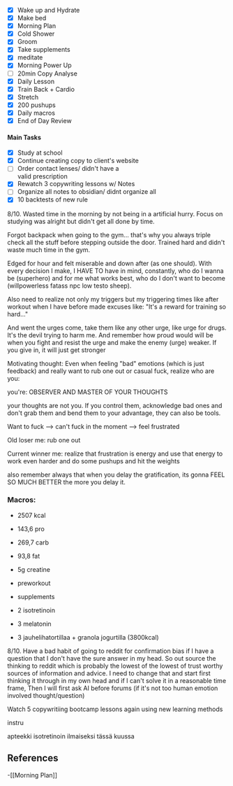
- [x] Wake up and Hydrate
- [x] Make bed
- [x] Morning Plan
- [x] Cold Shower
- [x] Groom
- [x] Take supplements
- [x] meditate
- [x] Morning Power Up
- [ ] 20min Copy Analyse
- [x] Daily Lesson
- [x] Train Back + Cardio
- [x] Stretch
- [x] 200 pushups
- [x] Daily macros
- [x] End of Day Review
#### Main Tasks

- [x] Study at school
- [x] Continue creating copy to client's website
- [ ] Order contact lenses/ didn't have a   
valid prescription
- [x] Rewatch 3 copywriting lessons w/ Notes
- [ ] Organize all notes to obsidian/ didnt organize all
- [x] 10 backtests of new rule

8/10. Wasted time in the morning by not being in a artificial hurry. Focus on studying was alright but didn't get all done by time. 

Forgot backpack when going to the gym... that's why you always triple check all the stuff before stepping outside the door. Trained hard and didn't waste much time in the gym.

 Edged for hour and felt miserable and down after (as one should). With every decision I make, I HAVE TO have in mind, constantly, who do I wanna be (superhero) and for me what works best, who do I don't want to become (willpowerless fatass npc low testo sheep).  

Also need to realize not only my triggers but my triggering times like after workout when I have before made excuses like: "It's a reward for training so hard..."

And went the urges come, take them like any other urge, like urge for drugs. It's the devil trying to harm me. And remember how proud would will be when you fight and resist the urge and make the enemy (urge) weaker. If you give in, it will just get stronger

Motivating thought: Even when feeling "bad" emotions (which is just feedback) and really want to rub one out or casual fuck, realize who are you:

you're: OBSERVER AND MASTER OF YOUR THOUGHTS

your thoughts are not you. If you control them, acknowledge bad ones and don't grab them and bend them to your advantage, they can also be tools.

Want to fuck --> can't fuck in the moment --> feel frustrated

Old loser me: rub one out

Current winner me: realize that frustration is energy and use that energy to work even harder and do some pushups and hit the weights 

also remember always that when you delay the gratification, its gonna FEEL SO MUCH BETTER the more you delay it. 
### Macros: 
+ 2507 kcal 
+ 143,6 pro
+ 269,7 carb
+ 93,8 fat 
+ 5g creatine
+ preworkout
+ supplements
+ 2 isotretinoin
+ 3 melatonin

+ 3 jauhelihatortillaa + granola jogurtilla (3800kcal)

8/10. Have a bad habit of going to reddit for confirmation bias if I have a question that I don't have the sure answer in my head. So out source the thinking to reddit which is probably the lowest of the lowest of trust worthy sources of information and advice. I need to change that and start first thinking it through in my own head and if I can't solve it in a reasonable time frame, Then I will first ask AI before forums (if it's not too human emotion involved thought/question) 

Watch 5 copywritiing bootcamp lessons again using new learning methods

instru

apteekki isotretinoin ilmaiseksi tässä kuussa

## References
<!-- Links to pages not referenced in the content -->
-[[Morning Plan]]
